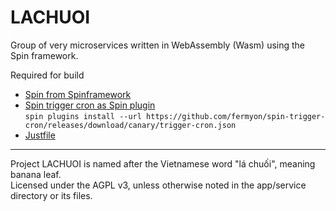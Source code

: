 # LACHUOI  
Group of very microservices written in WebAssembly (Wasm) using the Spin framework.

Required for build
- [Spin from Spinframework](https://github.com/spinframework/spin)
- [Spin trigger cron as Spin plugin](https://github.com/spinframework/spin-trigger-cron)  
  `spin plugins install --url https://github.com/fermyon/spin-trigger-cron/releases/download/canary/trigger-cron.json`
- [Justfile](https://github.com/casey/just)  
 
---
Project LACHUOI is named after the Vietnamese word "lá chuối", meaning banana leaf.  
Licensed under the AGPL v3, unless otherwise noted in the app/service directory or its files.
